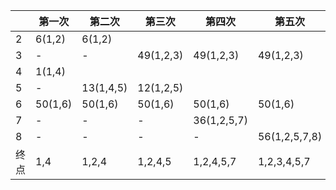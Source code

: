 |      | 第一次  | 第二次    | 第三次    | 第四次      | 第五次        | 第六次        | 第七次          |
| ---- | ------- | --------- | --------- | ----------- | ------------- | ------------- | --------------- |
| 2    | 6(1,2)  | 6(1,2)    |           |             |               |               |                 |
| 3    | -       | -         | 49(1,2,3) | 49(1,2,3)   | 49(1,2,3)     |               |                 |
| 4    | 1(1,4)  |           |           |             |               |               |                 |
| 5    | -       | 13(1,4,5) | 12(1,2,5) |             |               |               |                 |
| 6    | 50(1,6) | 50(1,6)   | 50(1,6)   | 50(1,6)     | 50(1,6)       | 50(1,6)       |                 |
| 7    | -       | -         | -         | 36(1,2,5,7) |               |               |                 |
| 8    | -       | -         | -         | -           | 56(1,2,5,7,8) | 56(1,2,5,7,8) | 56(1,2,5,7,8)   |
| 终点 | 1,4     | 1,2,4     | 1,2,4,5   | 1,2,4,5,7   | 1,2,3,4,5,7   | 1,2,3,4,5,6,7 | 1,2,3,4,5,6,7,8 |
